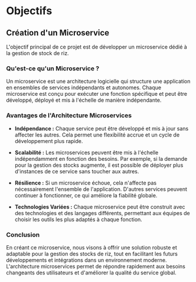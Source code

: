 # Objectifs

## Création d'un Microservice

L'objectif principal de ce projet est de développer un microservice dédié à la gestion de stock de riz. 

### Qu'est-ce qu'un Microservice ?
Un microservice est une architecture logicielle qui structure une application en ensembles de services indépendants et autonomes. Chaque microservice est conçu pour exécuter une fonction spécifique et peut être développé, déployé et mis à l'échelle de manière indépendante.

### Avantages de l'Architecture Microservices

- **Indépendance :** Chaque service peut être développé et mis à jour sans affecter les autres. Cela permet une flexibilité accrue et un cycle de développement plus rapide.
  
- **Scalabilité :** Les microservices peuvent être mis à l'échelle indépendamment en fonction des besoins. Par exemple, si la demande pour la gestion des stocks augmente, il est possible de déployer plus d'instances de ce service sans toucher aux autres.
  
- **Résilience :** Si un microservice échoue, cela n'affecte pas nécessairement l'ensemble de l'application. D'autres services peuvent continuer à fonctionner, ce qui améliore la fiabilité globale.
  
- **Technologies Variées :** Chaque microservice peut être construit avec des technologies et des langages différents, permettant aux équipes de choisir les outils les plus adaptés à chaque fonction.

### Conclusion
En créant ce microservice, nous visons à offrir une solution robuste et adaptable pour la gestion des stocks de riz, tout en facilitant les futurs développements et intégrations dans un environnement moderne. L'architecture microservices permet de répondre rapidement aux besoins changeants des utilisateurs et d'améliorer la qualité du service global.